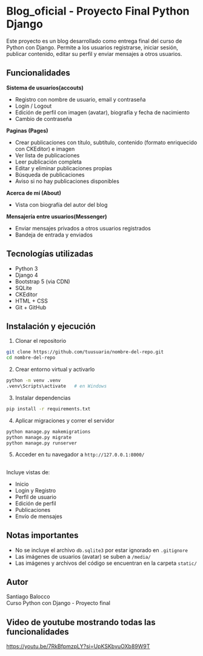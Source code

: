 # Blog_oficial - Proyecto Final Python Django

Este proyecto es un blog desarrollado como entrega final del curso de Python con Django. Permite a los usuarios registrarse, iniciar sesión, publicar contenido, editar su perfil y enviar mensajes a otros usuarios.

## Funcionalidades

 **Sistema de usuarios(accouts)**  
- Registro con nombre de usuario, email y contraseña  
- Login / Logout  
- Edición de perfil con imagen (avatar), biografía y fecha de nacimiento  
- Cambio de contraseña  

 **Paginas (Pages)**  
- Crear publicaciones con título, subtítulo, contenido (formato enriquecido con CKEditor) e imagen  
- Ver lista de publicaciones  
- Leer publicación completa  
- Editar y eliminar publicaciones propias  
- Búsqueda de publicaciones  
- Aviso si no hay publicaciones disponibles  

 **Acerca de mí (About)**  
- Vista con biografía del autor del blog  

 **Mensajería entre usuarios(Messenger)**  
- Enviar mensajes privados a otros usuarios registrados  
- Bandeja de entrada y enviados

## Tecnologías utilizadas

- Python 3  
- Django 4  
- Bootstrap 5 (via CDN)  
- SQLite  
- CKEditor  
- HTML + CSS  
- Git + GitHub  

## Instalación y ejecución

1. Clonar el repositorio  
```bash
git clone https://github.com/tuusuario/nombre-del-repo.git
cd nombre-del-repo
```

2. Crear entorno virtual y activarlo  
```bash
python -m venv .venv
.venv\Scripts\activate   # en Windows
```

3. Instalar dependencias  
```bash
pip install -r requirements.txt
```

4. Aplicar migraciones y correr el servidor  
```bash
python manage.py makemigrations
python manage.py migrate
python manage.py runserver
```

5. Acceder en tu navegador a `http://127.0.0.1:8000/`

## 

Incluye vistas de:  
- Inicio  
- Login y Registro  
- Perfil de usuario  
- Edición de perfil  
- Publicaciones  
- Envío de mensajes  

## Notas importantes

- No se incluye el archivo `db.sqlite3` por estar ignorado en `.gitignore`  
- Las imágenes de usuarios (avatar) se suben a `/media/`  
- Las imágenes y archivos del código se encuentran en la carpeta `static/`  

## Autor

Santiago Balocco  
Curso Python con Django - Proyecto final

## Video de youtube mostrando todas las funcionalidades
https://youtu.be/7RkBfpmzpLY?si=UpKSKbvuOXb89W9T

